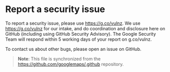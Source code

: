 # Report a security issue

To report a security issue, please use https://g.co/vulnz. We use
https://g.co/vulnz for our intake, and do coordination and disclosure here on
GitHub (including using GitHub Security Advisory). The Google Security Team will
respond within 5 working days of your report on g.co/vulnz.

To contact us about other bugs, please open an issue on GitHub.

> **Note**: This file is synchronized from the https://github.com/googlemaps/.github repository.
